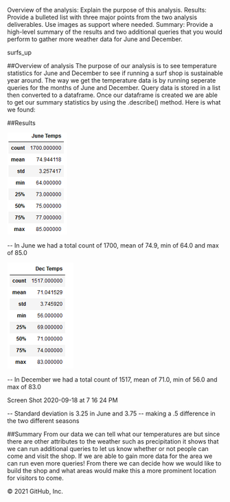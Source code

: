 Overview of the analysis: Explain the purpose of this analysis.
Results: Provide a bulleted list with three major points from the two analysis deliverables. Use images as support where needed.
Summary: Provide a high-level summary of the results and two additional queries that you would perform to gather more weather data for June and December.

surfs_up


##Overview of analysis
The purpose of our analysis is to see temperature statistics for June and December to see if running a surf shop is sustainable year around. The way we get the temperature data is by running seperate queries for the months of June and December. Query data is stored in a list then converted to a dataframe. Once our dataframe is created we are able to get our summary statistics by using the .describe() method. Here is what we found:

##Results

![June Tempertures](https://github.com/Roland791/Surfs_up/blob/main/Images/June_Temps.PNG)


-- In June we had a total count of 1700, mean of 74.9, min of 64.0 and max of 85.0

![December Tempertures](https://github.com/Roland791/Surfs_up/blob/main/Images/Dec_Temps.PNG)

-- In December we had a total count of 1517, mean of 71.0, min of 56.0 and max of 83.0

Screen Shot 2020-09-18 at 7 16 24 PM

-- Standard deviation is 3.25 in June and 3.75 -- making a .5 difference in the two different seasons

##Summary
From our data we can tell what our temperatures are but since there are other attributes to the weather such as precipitation it shows that we can run additional queries to let us know whether or not people can come and visit the shop. If we are able to gain more data for the area we can run even more queries! From there we can decide how we would like to build the shop and what areas would make this a more prominent location for visitors to come.

© 2021 GitHub, Inc.